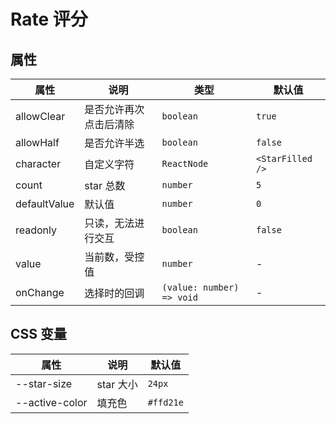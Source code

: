 # Rate 评分

<code src="./demos/index.tsx"></code>

## 属性

| 属性         | 说明                   | 类型                      | 默认值           |
| ------------ | ---------------------- | ------------------------- | ---------------- |
| allowClear   | 是否允许再次点击后清除 | `boolean`                 | `true`           |
| allowHalf    | 是否允许半选           | `boolean`                 | `false`          |
| character    | 自定义字符             | `ReactNode`               | `<StarFilled />` |
| count        | star 总数              | `number`                  | `5`              |
| defaultValue | 默认值                 | `number`                  | `0`              |
| readonly     | 只读，无法进行交互     | `boolean`                 | `false`          |
| value        | 当前数，受控值         | `number`                  | -                |
| onChange     | 选择时的回调           | `(value: number) => void` | -                |

## CSS 变量

| 属性           | 说明      | 默认值    |
| -------------- | --------- | --------- |
| --star-size    | star 大小 | `24px`    |
| --active-color | 填充色    | `#ffd21e` |
